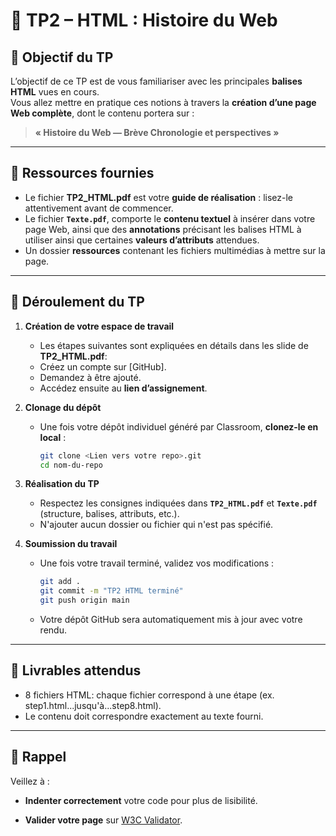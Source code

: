 # 🧩 TP2 – HTML : Histoire du Web

## 🎯 Objectif du TP
L’objectif de ce TP est de vous familiariser avec les principales **balises HTML** vues en cours.  
Vous allez mettre en pratique ces notions à travers la **création d’une page Web complète**, dont le contenu portera sur :  

> **« Histoire du Web — Brève Chronologie et perspectives »**

---

## 📘 Ressources fournies
- Le fichier **TP2_HTML.pdf** est votre **guide de réalisation** : lisez-le attentivement avant de commencer.
- Le fichier **`Texte.pdf`**, comporte le **contenu textuel** à insérer dans votre page Web, 
  ainsi que des **annotations** précisant les balises HTML à utiliser ainsi que certaines **valeurs d’attributs** attendues.
- Un dossier **ressources** contenant les fichiers multimédias à mettre sur la page.

---

## 🧭 Déroulement du TP

1. **Création de votre espace de travail**
   - Les étapes suivantes sont expliquées en détails dans les slide de **TP2_HTML.pdf**: 
   - Créez un compte sur [GitHub].
   - Demandez à être ajouté.
   - Accédez ensuite au **lien d’assignement**.

2. **Clonage du dépôt**
   - Une fois votre dépôt individuel généré par Classroom, **clonez-le en local** :
     ```bash
     git clone <Lien vers votre repo>.git
     cd nom-du-repo
     ```

3. **Réalisation du TP**
   - Respectez les consignes indiquées dans **`TP2_HTML.pdf`**  et **`Texte.pdf`** (structure, balises, attributs, etc.).
   - N'ajouter aucun dossier ou fichier qui n'est pas spécifié.

4. **Soumission du travail**
   - Une fois votre travail terminé, validez vos modifications :
     ```bash
     git add .
     git commit -m "TP2 HTML terminé"
     git push origin main
     ```
   - Votre dépôt GitHub sera automatiquement mis à jour avec votre rendu.

---

## 🧾 Livrables attendus
- 8 fichiers HTML: chaque fichier correspond à une étape (ex. step1.html...jusqu'à...step8.html). 
- Le contenu doit correspondre exactement au texte fourni.

---

## 🧠 Rappel
Veillez à :
- **Indenter correctement** votre code pour plus de lisibilité.

- **Valider votre page** sur [W3C Validator](https://validator.w3.org/).

